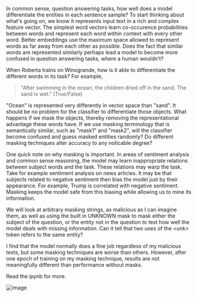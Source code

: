 In common sense, question answering tasks, how well does a model differentiate the entities in each sentence sample? To start thinking about what's going on, we know it represents input text in a rich and complex feature vector. The simplest word vectors learn co-occurence probabilities between words and represent each word within context with every other word. Better embeddings use the maximum space allowed to represent words as far away from each other as possible. Does the fact that similar words are represented similarly perhaps lead a model to become more confused in question answering tasks, where a human wouldn't?

When Roberta trains on Winogrande, how is it able to differentiate the different words in its task? For example, 
> "After swimming in the ocean, the children dried off in the sand. The sand is wet." (True/False)

"Ocean" is represented very differently in vector space than "sand". It should be no problem for the classifier to differentiate those objects. What happens if we mask the objects, thereby removing the representational advantage these words have. If we use masking terminology that is semantically similar, such as "mask1" and "mask2", will the classifier become confused and guess masked entities randomly?  Do different masking techniques alter accuracy to any noticable degree?

One quick note on why masking is important. In areas of sentiment analysis and common sense reasoning, the model may learn inappropriate relations between subject words and the task. These relations may warp the task. Take for example sentiment analysis on news articles. It may be that subjects related to negative sentiment then bias the model just by their appearance. For example, Trump is correlated with negative sentiment. Masking keeps the model safe from this biasing while allowing us to mine its information. 

We will look at arbitrary masking strings, as malicious as I can imagine them, as well as  using the built in UNKNOWN mask to mask either the subject of the question, or the entity not in the question to test how well the model deals with missing information. Can it tell that two uses of the \<unk\> token refers to the same entity?

I find that the model normally does a fine job regardless of my malicious tests, but some masking techniques are worse than others. However, after one epoch of training on my masking technique, results are not meaningfully different than performance without masks. 

 Read the ipynb for more. 

![image](https://user-images.githubusercontent.com/9337973/176798553-ca53d6f8-b1ab-46e0-9111-f81cc0a2225f.png)
